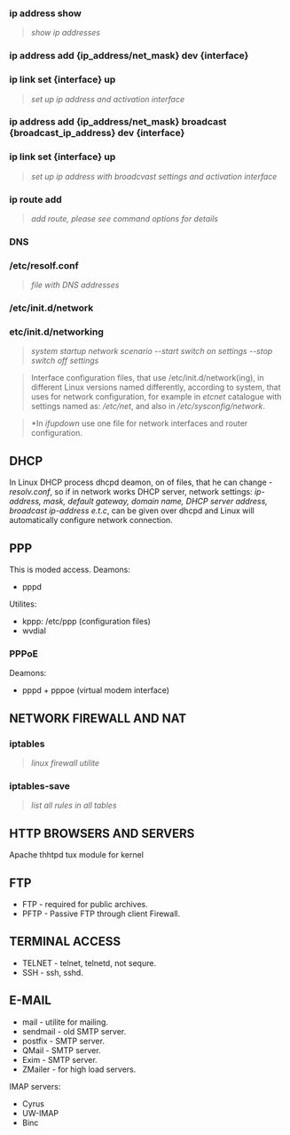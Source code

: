 ### ip address show
>*show ip addresses*

### ip address add {ip_address/net_mask} dev {interface}
### ip link set {interface} up
>*set up ip address and activation interface*

### ip address add {ip_address/net_mask} broadcast {broadcast_ip_address} dev {interface}
### ip link set {interface} up
>*set up ip address with broadcvast settings  and activation interface*

### ip route add
>*add route, please see command options for details*

### DNS

### /etc/resolf.conf
>*file with DNS addresses*

### /etc/init.d/network
### etc/init.d/networking

>*system startup network scenario*
>*--start  switch on settings*
>*--stop   switch off settings*

>Interface configuration files, that use /etc/init.d/network(ing), in different Linux versions named differently, according to system, that uses for network configuration, for example in *etcnet* catalogue with settings named as: */etc/net*, and also in */etc/sysconfig/network*.

>*In *ifupdown* use one file for network interfaces and router configuration.


## DHCP

In Linux DHCP process dhcpd deamon, on of files, that he can change - *resolv.conf*, so if in network works DHCP server, network settings: *ip-address, mask, default gateway, domain name, DHCP server address, broadcast ip-address e.t.c*, can be given over dhcpd and Linux will automatically configure network connection.

## PPP

This is moded access.
Deamons:
* pppd

Utilites:
* kppp: /etc/ppp (configuration files)
* wvdial

### PPPoE

Deamons:
* pppd + pppoe (virtual modem interface)

## NETWORK FIREWALL AND NAT

### iptables
>*linux firewall utilite*

### iptables-save
>*list all rules in all tables*


## HTTP BROWSERS AND SERVERS

Apache 
thhtpd
tux module for kernel

## FTP

*  FTP - required for public archives.
* PFTP - Passive FTP through client Firewall.

## TERMINAL ACCESS

* TELNET - telnet, telnetd, not sequre.
* SSH - ssh, sshd.

## E-MAIL
* mail - utilite for mailing.
* sendmail - old SMTP server.
* postfix - SMTP server.
* QMail -   SMTP server.
* Exim - SMTP server.
* ZMailer - for high load servers.

IMAP servers:

* Cyrus
* UW-IMAP
* Binc


